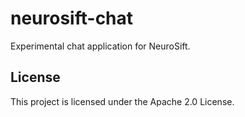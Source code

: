 # neurosift-chat

Experimental chat application for NeuroSift.

## License

This project is licensed under the Apache 2.0 License.
